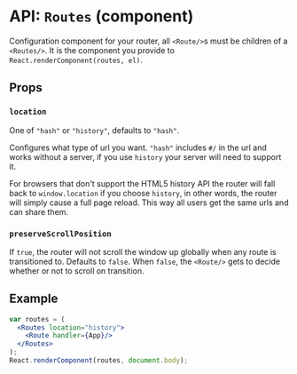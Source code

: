 API: `Routes` (component)
=========================

Configuration component for your router, all `<Route/>`s must be
children of a `<Routes/>`. It is the component you provide to
`React.renderComponent(routes, el)`.

Props
-----

### `location`

One of `"hash"` or `"history"`, defaults to `"hash"`.

Configures what type of url you want. `"hash"` includes `#/` in the url and
works without a server, if you use `history` your server will need to
support it.

For browsers that don't support the HTML5 history API the router will
fall back to `window.location` if you choose `history`, in other words,
the router will simply cause a full page reload. This way all users get
the same urls and can share them.

### `preserveScrollPosition`

If `true`, the router will not scroll the window up globally when any
route is transitioned to. Defaults to `false`. When `false`, the
`<Route/>` gets to decide whether or not to scroll on transition.

Example
-------

```jsx
var routes = (
  <Routes location="history">
    <Route handler={App}/>
  </Routes>
);
React.renderComponent(routes, document.body);
```

